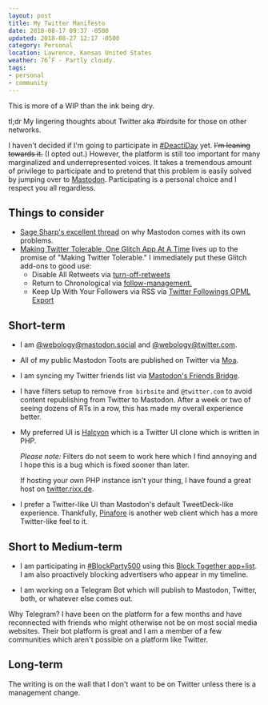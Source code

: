 ```yaml
---
layout: post
title: My Twitter Manifesto
date: 2018-08-17 09:37 -0500
updated: 2018-08-27 12:17 -0500
category: Personal
location: Lawrence, Kansas United States
weather: 76˚F - Partly cloudy.
tags:
- personal
- community
---
```


This is more of a WIP than the ink being dry.

tl;dr My lingering thoughts about Twitter aka #birdsite for those on other networks.

I haven't decided if I'm going to participate in [#DeactiDay](https://twitter.com/monteiro/status/1028315475296452609) yet. 
~~I'm leaning towards it.~~ (I opted out.)
However, the platform is still too important for many marginalized and underrepresented voices. 
It takes a tremendous amount of privilege to participate and to pretend that this problem is easily solved by jumping over to [Mastodon](https://mastodon.social/). 
Participating is a personal choice and I respect you all regardless.

## Things to consider

- [Sage Sharp's excellent thread](https://twitter.com/_sagesharp_/status/1030112338836221953) on why Mastodon comes with its own problems.
- [Making Twitter Tolerable, One Glitch App At A Time](https://medium.com/glitch/making-twitter-tolerable-one-glitch-app-at-a-time-ad3022abe2bc) lives up to the promise of "Making Twitter Tolerable." 
  I immediately put these Glitch add-ons to good use:
    - Disable All Retweets via [turn-off-retweets](https://turn-off-retweets.glitch.me/)
    - Return to Chronological via [follow-management.](https://follow-management.glitch.me/)
    - Keep Up With Your Followers via RSS via [Twitter Followings OPML Export](https://opml.glitch.me/)

## Short-term

- I am [@webology@mastodon.social](https://mastodon.social/@webology) and [@webology@twitter.com](https://twitter.com/webology).

- All of my public Mastodon Toots are published on Twitter via [Moa](https://moa.party/).

- I am syncing my Twitter friends list via [Mastodon's Friends Bridge](https://bridge.joinmastodon.org/friends).

- I have filters setup to remove `from birbsite` and `@twitter.com` to avoid content republishing from Twitter to Mastodon. 
  After a week or two of seeing dozens of RTs in a row, this has made my overall experience better.

- My preferred UI is [Halcyon](https://notabug.org/halcyon-suite/halcyon) which is a Twitter UI clone which is written in PHP. <br>

  *Please note:* Filters do not seem to work here which I find annoying and I hope this is a bug which is fixed sooner than later.<br>

  If hosting your own PHP instance isn't your thing, I have found a great host on [twitter.rixx.de](https://twitter.rixx.de/).

- I prefer a Twitter-like UI than Mastodon's default TweetDeck-like experience. Thankfully, [Pinafore](https://pinafore.social/) is another web client which has a more Twitter-like feel to it.

## Short to Medium-term

- I am participating in [#BlockParty500](https://twitter.com/shannoncoulter/status/1028632688586936320) using this [Block Together app+list](https://blocktogether.org/show-blocks/Jegy0TDm2gypbK-Tg1vGTh5KCJY2mxq_6iJ_hK2p). I am also proactively blocking advertisers who appear in my timeline.

- I am working on a Telegram Bot which will publish to Mastodon, Twitter, both, or whatever else comes out.

Why Telegram? I have been on the platform for a few months and have reconnected with friends who might otherwise not be on most social media websites. Their bot platform is great and I am a member of a few communities which aren't possible on a platform like Twitter.

## Long-term

The writing is on the wall that I don't want to be on Twitter unless there is a management change. 
